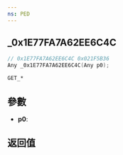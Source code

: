 ```yaml
---
ns: PED
---
```

## _0x1E77FA7A62EE6C4C

```c
// 0x1E77FA7A62EE6C4C 0x021F5B36
Any _0x1E77FA7A62EE6C4C(Any p0);
```

```
GET_*
```

## 參數
* **p0**: 

## 返回值
